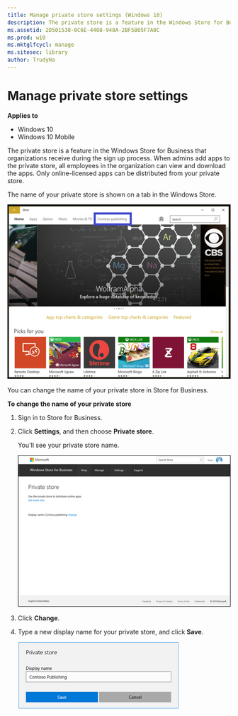 ```yaml
---
title: Manage private store settings (Windows 10)
description: The private store is a feature in the Windows Store for Business that organizations receive during the sign up process.
ms.assetid: 2D501538-0C6E-4408-948A-2BF5B05F7A0C
ms.prod: w10
ms.mktglfcycl: manage
ms.sitesec: library
author: TrudyHa
---
```


# Manage private store settings


**Applies to**

-   Windows 10
-   Windows 10 Mobile

The private store is a feature in the Windows Store for Business that organizations receive during the sign up process. When admins add apps to the private store, all employees in the organization can view and download the apps. Only online-licensed apps can be distributed from your private store.

The name of your private store is shown on a tab in the Windows Store.

![](images/wsfb-wsappprivatestore.png)

You can change the name of your private store in Store for Business.

**To change the name of your private store**

1.  Sign in to Store for Business.

2.  Click **Settings**, and then choose **Private store**.

    You'll see your private store name.

    ![](images/wsfb-privatestore.png)

3.  Click **Change**.

4.  Type a new display name for your private store, and click **Save**.

    ![](images/wsfb-renameprivatestore.png)

 

 






